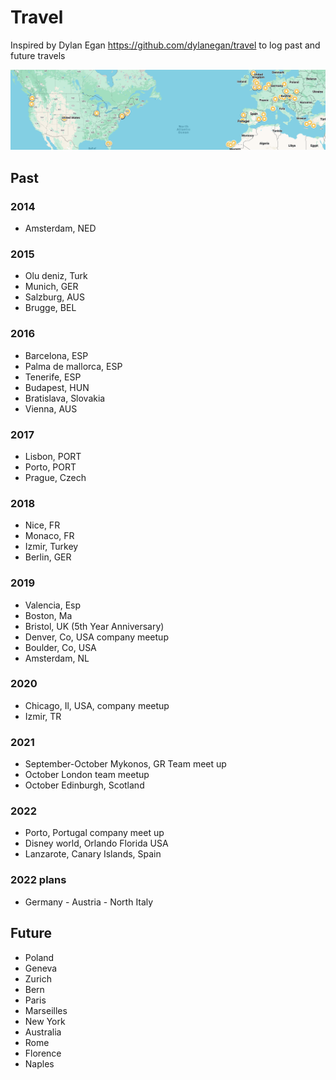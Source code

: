 # Travel

Inspired by Dylan Egan https://github.com/dylanegan/travel to log past and future travels

<img src="map.png">

## Past

### 2014

* Amsterdam, NED

### 2015

* Olu deniz, Turk
* Munich, GER
* Salzburg, AUS
* Brugge, BEL

### 2016

* Barcelona, ESP
* Palma de mallorca, ESP
* Tenerife, ESP
* Budapest, HUN
* Bratislava, Slovakia
* Vienna, AUS

### 2017

* Lisbon, PORT
* Porto, PORT
* Prague, Czech

### 2018

* Nice, FR
* Monaco, FR
* Izmir, Turkey
* Berlin, GER

### 2019

* Valencia, Esp
* Boston, Ma
* Bristol, UK  (5th Year Anniversary)
* Denver, Co, USA company meetup
* Boulder, Co, USA
* Amsterdam, NL 

### 2020

* Chicago, Il, USA, company meetup
* Izmir, TR

### 2021 

* September-October Mykonos, GR Team meet up
* October London team meetup
* October Edinburgh, Scotland

### 2022
* Porto, Portugal company meet up
* Disney world, Orlando Florida USA
* Lanzarote, Canary Islands, Spain

### 2022 plans

* Germany - Austria - North Italy


## Future

* Poland
* Geneva
* Zurich
* Bern
* Paris
* Marseilles
* New York
* Australia
* Rome
* Florence
* Naples
